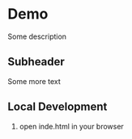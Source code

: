 # Demo

Some description

## Subheader

Some more text

## Local Development

1. open inde.html in your browser